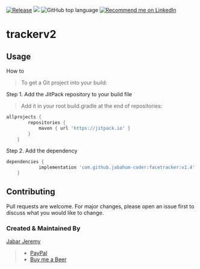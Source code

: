 [![Release](https://jitpack.io/v/jabahum-coder/trackerv2.svg)](https://jitpack.io/#jabahum-coder/trackerv2)
[![](https://jitci.com/gh/jabahum-coder/trackerv2/svg)](https://jitci.com/gh/jabahum-coder/trackerv2)
![GitHub top language](https://img.shields.io/github/languages/top/jabahum-coder/trackerv2)
<a href="https://www.linkedin.com/in/jeremyjabar/">
    <img src="https://img.shields.io/badge/Support-Recommed%2FEndorse%20me%20on%20Linkedin-yellow?style=for-the-badge&logo=linkedin" alt="Recommend me on LinkedIn" /></a>

# trackerv2
## Usage
 How to
 > To get a Git project into your build:

 Step 1. Add the JitPack repository to your build file
 > Add it in your root build.gradle at the end of repositories:

```gradle
allprojects {
		repositories {
			maven { url 'https://jitpack.io' }
		}
	}
```
 Step 2. Add the dependency

```gradle
dependencies {
	        implementation 'com.github.jabahum-coder:facetracker:v1.4'
	}
```


## Contributing
Pull requests are welcome. For major changes, please open an issue first to discuss what you would like to change.

### Created & Maintained By

[Jabar Jeremy](https://github.com/jabahum-coder)

> 
>
> - [PayPal](https://paypal.me/jeremyjabar)
> - [Buy me a Beer](https://www.buymeacoffee.com/jabahum)

